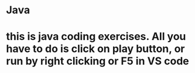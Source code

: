 # Java

# this is java coding exercises. All you have to do is click on play button, or run by right clicking or F5 in VS code
